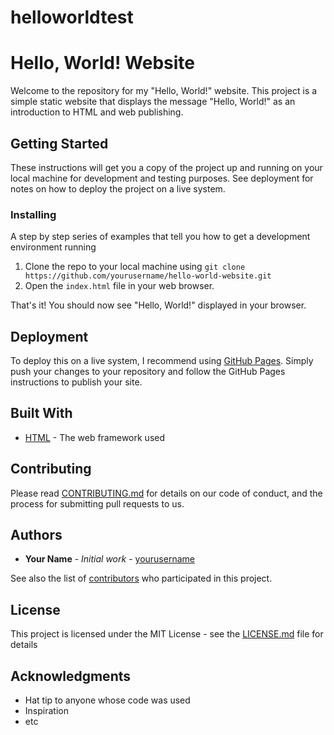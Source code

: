 # helloworldtest

# Hello, World! Website

Welcome to the repository for my "Hello, World!" website. This project is a simple static website that displays the message "Hello, World!" as an introduction to HTML and web publishing.

## Getting Started

These instructions will get you a copy of the project up and running on your local machine for development and testing purposes. See deployment for notes on how to deploy the project on a live system.


### Installing

A step by step series of examples that tell you how to get a development environment running

1. Clone the repo to your local machine using `git clone https://github.com/yourusername/hello-world-website.git`
2. Open the `index.html` file in your web browser.

That's it! You should now see "Hello, World!" displayed in your browser.

## Deployment

To deploy this on a live system, I recommend using [GitHub Pages](https://pages.github.com/). Simply push your changes to your repository and follow the GitHub Pages instructions to publish your site.

## Built With

* [HTML](https://www.w3.org/html/) - The web framework used

## Contributing

Please read [CONTRIBUTING.md](https://github.com/yourusername/hello-world-website/CONTRIBUTING.md) for details on our code of conduct, and the process for submitting pull requests to us.

## Authors

* **Your Name** - *Initial work* - [yourusername](https://github.com/yourusername)

See also the list of [contributors](https://github.com/yourusername/hello-world-website/contributors) who participated in this project.

## License

This project is licensed under the MIT License - see the [LICENSE.md](LICENSE.md) file for details

## Acknowledgments

* Hat tip to anyone whose code was used
* Inspiration
* etc
